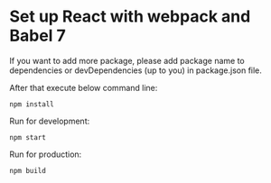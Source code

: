 # Set up React with webpack and Babel 7
If you want to add more package, please add package name to dependencies or devDependencies (up to you) in package.json file.

After that execute below command line:

`npm install`

Run for development:

`npm start`

Run for production:

`npm build`

